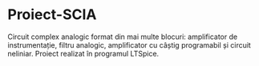 # Proiect-SCIA
Circuit complex analogic format din mai multe blocuri: amplificator de instrumentație, filtru analogic, amplificator cu câștig programabil și circuit neliniar.
Proiect realizat în programul LTSpice.
